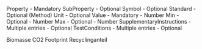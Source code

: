 Property - Mandatory
SubProperty - Optional
Symbol - Optional
Standard - Optional (Method)
Unit - Optional 
Value - Mandatory - Number 
Min - Optional - Number
Max - Optional - Number
SupplementaryInstructions - Multiple entries - Optional
TestConditions - Multiple entries - Optional

Biomasse
CO2 Footprint
Recyclinganteil
